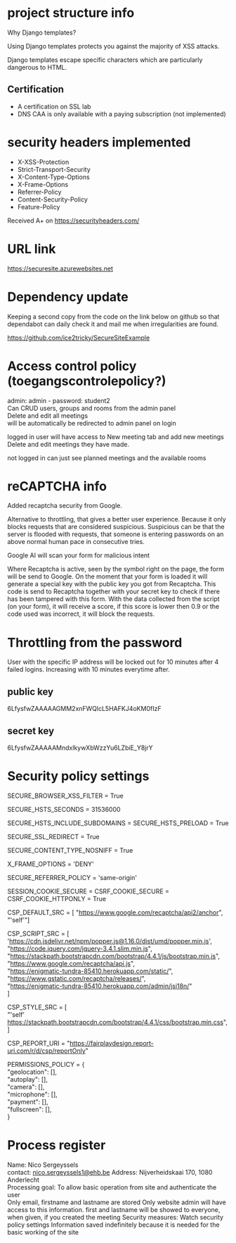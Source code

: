 # project structure info
Why Django templates?

Using Django templates protects you against the majority of XSS attacks.

Django templates escape specific characters which are particularly dangerous to HTML.

## Certification
- A certification on SSL lab
- DNS CAA is only available with a paying subscription (not implemented)

# security headers implemented
- X-XSS-Protection
- Strict-Transport-Security
- X-Content-Type-Options
- X-Frame-Options
- Referrer-Policy
- Content-Security-Policy
- Feature-Policy

Received A+ on https://securityheaders.com/

# URL link
https://securesite.azurewebsites.net

# Dependency update
Keeping a second copy from the code on the link below on github so that dependabot can daily check it and mail me when irregularities are found.

https://github.com/ice2tricky/SecureSiteExample

# Access control policy (toegangscontrolepolicy?)
admin: admin - password: student2  
Can CRUD users, groups and rooms from the admin panel  
Delete and edit all meetings  
will be automatically be redirected to admin panel on login

logged in user will have access to New meeting tab and add new meetings  
Delete and edit meetings they have made.

not logged in can just see planned meetings and the available rooms

# reCAPTCHA info
Added recaptcha security from Google.

Alternative to throttling, that gives a better user experience.
Because it only blocks requests that are considered suspicious.
Suspicious can be that the server is flooded with requests, that someone is entering passwords on an above normal human pace in consecutive tries. 

Google AI will scan your form for malicious intent

Where Recaptcha is active, seen by the symbol right on the page, the form will be send to Google.
On the moment that your form is loaded it will generate a special key with the public key you got from Recaptcha.
This code is send to Recaptcha together with your secret key to check if there has been tampered with this form.
With the data collected from the script (on your form), it will receive a score, if this score is lower then 0.9 or the code used was incorrect, it will block the requests.

# Throttling from the password
User with the specific IP address will be locked out for 10 minutes after 4 failed logins. Increasing with 10 minutes everytime after.  

## public key
6LfysfwZAAAAAGMM2xnFWQlcL5HAFKJ4oKM0fIzF

## secret key
6LfysfwZAAAAAMndxlkywXbWzzYu6LZbiE_Y8jrY

# Security policy settings

SECURE_BROWSER_XSS_FILTER = True

SECURE_HSTS_SECONDS = 31536000

SECURE_HSTS_INCLUDE_SUBDOMAINS = SECURE_HSTS_PRELOAD = True

SECURE_SSL_REDIRECT = True

SECURE_CONTENT_TYPE_NOSNIFF = True

X_FRAME_OPTIONS = 'DENY'

SECURE_REFERRER_POLICY = 'same-origin'

SESSION_COOKIE_SECURE = CSRF_COOKIE_SECURE = CSRF_COOKIE_HTTPONLY = True

CSP_DEFAULT_SRC = [
                   "https://www.google.com/recaptcha/api2/anchor",
                   "'self'"]
                   
CSP_SCRIPT_SRC = [  
    'https://cdn.jsdelivr.net/npm/popper.js@1.16.0/dist/umd/popper.min.js',  
    "https://code.jquery.com/jquery-3.4.1.slim.min.js",  
    "https://stackpath.bootstrapcdn.com/bootstrap/4.4.1/js/bootstrap.min.js",  
    "https://www.google.com/recaptcha/api.js",  
    "https://enigmatic-tundra-85410.herokuapp.com/static/",  
    "https://www.gstatic.com/recaptcha/releases/",  
    "https://enigmatic-tundra-85410.herokuapp.com/admin/jsi18n/"  
]

CSP_STYLE_SRC = [  
    "'self' https://stackpath.bootstrapcdn.com/bootstrap/4.4.1/css/bootstrap.min.css",  
]

CSP_REPORT_URI = "https://fairplaydesign.report-uri.com/r/d/csp/reportOnly"

PERMISSIONS_POLICY = {  
    "geolocation": [],  
    "autoplay": [],  
    "camera": [],  
    "microphone": [],  
    "payment": [],  
    "fullscreen": [],  
}

# Process register
Name: Nico Sergeyssels  
contact: nico.sergeyssels1@ehb.be
Address: Nijverheidskaai 170, 1080 Anderlecht  
Processing goal: To allow basic operation from site and authenticate the user  
Only email, firstname and lastname are stored
Only website admin will have access to this information.
first and lastname will be showed to everyone, when given, if you created the meeting 
Security measures: Watch security policy settings
Information saved indefinitely because it is needed for the basic working of the site
